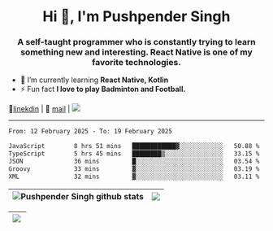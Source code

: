 <h1 align="center">Hi 👋, I'm Pushpender Singh</h1>
<h3 align="center">A self-taught programmer who is constantly trying to learn something new and interesting. React Native is one of my favorite technologies.</h3>

- 🌱 I’m currently learning **React Native, Kotlin**
- ⚡ Fun fact **I love to play Badminton and Football.**

👔[linekdin](https://www.linkedin.com/in/pushpender-singh-240061202/) | 📧 [mail](mailto:pushpendersingh694@gmail.com) | 
<a href="https://github.com/pushpender-singh-ap/pushpender-singh-ap">
    <img src="https://komarev.com/ghpvc/?username=pushpender-singh-ap&style=for-the-badge">
</a>


---

<!--START_SECTION:waka-->

```txt
From: 12 February 2025 - To: 19 February 2025

JavaScript        8 hrs 51 mins   ████████████▓░░░░░░░░░░░░   50.88 %
TypeScript        5 hrs 45 mins   ████████▒░░░░░░░░░░░░░░░░   33.15 %
JSON              36 mins         █░░░░░░░░░░░░░░░░░░░░░░░░   03.54 %
Groovy            33 mins         ▓░░░░░░░░░░░░░░░░░░░░░░░░   03.19 %
XML               32 mins         ▓░░░░░░░░░░░░░░░░░░░░░░░░   03.11 %
```

<!--END_SECTION:waka-->


| <a><img align="center" src="https://github-readme-stats-iota-ecru-15.vercel.app/api?username=pushpender-singh-ap&show_icons=true&include_all_commits=true&theme=buefy&hide_border=true" alt="Pushpender Singh github stats" /></a> | <a><img align="center" src="https://github-readme-stats-iota-ecru-15.vercel.app/api/top-langs/?username=pushpender-singh-ap&layout=compact&theme=buefy&hide_border=true" /></a> |
| ------------- | ------------- |

| <a> <img align="left" src="https://github-readme-streak-stats.herokuapp.com/?user=pushpender-singh-ap" /></br> </a> |
| ------------- |
